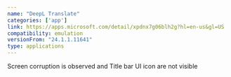 ```yaml
---
name: "DeepL Translate"
categories: ['app']
link: https://apps.microsoft.com/detail/xpdnx7g06blh2g?hl=en-us&gl=US
compatibility: emulation
versionFrom: "24.1.1.11641"
type: applications
---
```


Screen corruption is observed and Title bar UI icon are not visible
